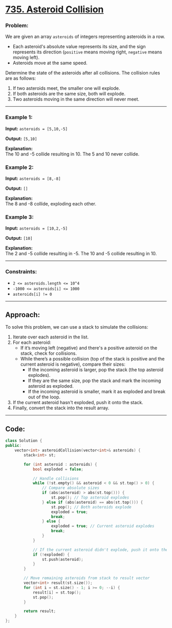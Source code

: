 # [735. Asteroid Collision](https://leetcode.com/problems/asteroid-collision/)

### Problem:
We are given an array `asteroids` of integers representing asteroids in a row.

- Each asteroid's absolute value represents its size, and the sign represents its direction (`positive` means moving right, `negative` means moving left).
- Asteroids move at the same speed.

Determine the state of the asteroids after all collisions. The collision rules are as follows:
1. If two asteroids meet, the smaller one will explode.
2. If both asteroids are the same size, both will explode.
3. Two asteroids moving in the same direction will never meet.

---

### Example 1:
**Input:** `asteroids = [5,10,-5]`

**Output:** `[5,10]`

**Explanation:**  
The 10 and -5 collide resulting in 10. The 5 and 10 never collide.

### Example 2:
**Input:** `asteroids = [8,-8]`

**Output:** `[]`

**Explanation:**  
The 8 and -8 collide, exploding each other.

### Example 3:
**Input:** `asteroids = [10,2,-5]`

**Output:** `[10]`

**Explanation:**  
The 2 and -5 collide resulting in -5. The 10 and -5 collide resulting in 10.

---

### Constraints:
- `2 <= asteroids.length <= 10^4`
- `-1000 <= asteroids[i] <= 1000`
- `asteroids[i] != 0`

---

## Approach:
To solve this problem, we can use a stack to simulate the collisions:
1. Iterate over each asteroid in the list.
2. For each asteroid:
   - If it’s moving left (negative) and there's a positive asteroid on the stack, check for collisions.
   - While there’s a possible collision (top of the stack is positive and the current asteroid is negative), compare their sizes:
     - If the incoming asteroid is larger, pop the stack (the top asteroid explodes).
     - If they are the same size, pop the stack and mark the incoming asteroid as exploded.
     - If the incoming asteroid is smaller, mark it as exploded and break out of the loop.
3. If the current asteroid hasn't exploded, push it onto the stack.
4. Finally, convert the stack into the result array.

---

## Code:

```cpp
class Solution {
public:
    vector<int> asteroidCollision(vector<int>& asteroids) {
        stack<int> st;

        for (int asteroid : asteroids) {
            bool exploded = false;

            // Handle collisions
            while (!st.empty() && asteroid < 0 && st.top() > 0) {
                // Compare absolute sizes
                if (abs(asteroid) > abs(st.top())) {
                    st.pop(); // Top asteroid explodes
                } else if (abs(asteroid) == abs(st.top())) {
                    st.pop(); // Both asteroids explode
                    exploded = true;
                    break;
                } else {
                    exploded = true; // Current asteroid explodes
                    break;
                }
            }

            // If the current asteroid didn't explode, push it onto the stack
            if (!exploded) {
                st.push(asteroid);
            }
        }

        // Move remaining asteroids from stack to result vector
        vector<int> result(st.size());
        for (int i = st.size() - 1; i >= 0; --i) {
            result[i] = st.top();
            st.pop();
        }

        return result;
    }
};
